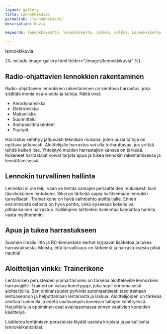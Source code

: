 ```yaml
---
layout: gallery
title: Lennokkikuvia
permalink: /lennokkikuvat/
description: Kuvia 

keywords: lennokkikenttä, lennokkikerho, Valkka, valkka, Lennokkikerho, lennokkikerho, Lennokkikenttä, lennokkikenttä, Kenttä, kenttä

---
```

 
lennokkikuvia

{% include image-gallery.html folder="/images/lennokkikuvia" %}


## Radio-ohjattavien lennokkien rakentaminen

Radio-ohjattavien lennokkien rakentaminen on kiehtova harrastus, joka sisältää monia osa-alueita ja taitoja. Näitä ovat:

- Aerodynamiikka
- Elektroniikka
- Mekaniikka
- Suunnittelu
- Komposiittirakenteet
- Puutyöt

Harrastus kehittyy jatkuvasti tekniikan mukana, joten uusia taitoja on opittava jatkuvasti. Aloittelijalle harrastus voi olla turhauttavaa, jos yrittää tehdä kaiken itse. Yhteistyö muiden harrastajien kanssa on tärkeää. Kokeneet harrastajat voivat tarjota apua ja tukea lennokin rakentamisessa ja lennättämisessä.

## Lennokin turvallinen hallinta

Lennokki ei ole lelu, vaan se lentää samojen periaatteiden mukaisesti kuin täysikokoinen lentokone. Siksi on tärkeää oppia hallitsemaan lennokki turvallisesti. Trainerikone on hyvä vaihtoehto aloittelijalle. Ennen ensimmäistä ostosta on hyvä pohtia, onko kyseessä kokeilu vai pitkäaikainen harrastus. Kalliimpien laitteiden hankintaa kannattaa harkita vasta myöhemmin.

## Apua ja tukea harrastukseen

Suomen Ilmailuliitto ja RC-lennokkien kerhot tarjoavat lisätietoa ja tukea harrastuksesta. Muista, että turvallisuus on tärkeintä ja harrastuksesta pitää nauttia!

## Aloittelijan vinkki: Trainerikone

Lentämisen perusteiden ymmärtäminen on tärkeää aloitteleville lennokkien harrastajille. Traineri on vakaa konetyyppi, joka sopii erinomaisesti aloittelijoille. Sen ominaisuudet pyrkivät automaattisesti tasoittamaan lentoasennon ja helpottamaan lentämistä ja laskua. Aloittelijoiden on tärkeää aloittaa trainerilla ja edetä vaativampiin koneisiin taitojen kehittyessä. Harjoittelu ja oppiminen ovat avainasemassa ennen vaativien koneiden käsittelyä.

Lisätietoa lentämisen perusteista löydät useista kirjoista ja paikalliselta lennokkikentältäsi.
